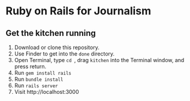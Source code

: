 Ruby on Rails for Journalism
============================

## Get the kitchen running

1. Download or clone this repository.
2. Use Finder to get into the `done` directory.
3. Open Terminal, type `cd `, drag `kitchen` into the Terminal window, and press return.
4. Run `gem install rails`
5. Run `bundle install`
6. Run `rails server`
7. Visit http://localhost:3000
